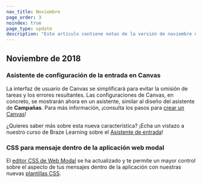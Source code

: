 ```yaml
---
nav_title: Noviembre
page_order: 3
noindex: true
page_type: update
description: "Este artículo contiene notas de la versión de noviembre de 2018."
---
```

## Noviembre de 2018

### Asistente de configuración de la entrada en Canvas

La interfaz de usuario de Canvas se simplificará para evitar la omisión de tareas y los errores resultantes. Las configuraciones de Canvas, en concreto, se mostrarán ahora en un asistente, similar al diseño del asistente de **Campañas**. Para más información, ¡consulta los pasos para [crear un Canvas]({{site.baseurl}}/user_guide/engagement_tools/canvas/create_a_canvas/create_a_canvas/)!

¿Quieres saber más sobre esta nueva característica? ¡Echa un vistazo a nuestro curso de Braze Learning sobre el [Asistente de entrada](https://learning.braze.com/the-new-canvas-entry-step/264889/scorm/20z5ij5ublxbk)!

### CSS para mensaje dentro de la aplicación web modal

El [editor CSS de Web Modal]({{site.baseurl}}/user_guide/message_building_by_channel/in-app_messages/create/#web-modal-css) se ha actualizado y te permite un mayor control sobre el aspecto de tus mensajes dentro de la aplicación con nuestras nuevas [plantillas CSS]({{site.baseurl}}/user_guide/message_building_by_channel/in-app_messages/in_app_message_color_templates/#css-template).
